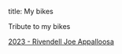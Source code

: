 title: My bikes

Tribute to my bikes



[2023 - Rivendell Joe Appalloosa]({filename}2023-joe-appaloosa.md)